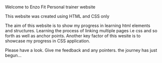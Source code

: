 Welcome to Enzo Fit Personal trainer website

This website was created using HTML and CSS only

The aim of this website is to show my progress in learning html elements and structures.
Learning the process of linking multiple pages i.e css and so forth as well as anchor points.
Another key factor of this wesite is to  showcase my progress in CSS application.

Please have a look. Give me feedback and any pointers.
the journey has just begun...

